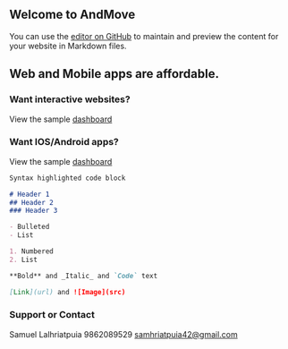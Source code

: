 ## Welcome to AndMove

You can use the [editor on GitHub](https://github.com/samhriatpuia/info/edit/main/docs/index.md) to maintain and preview the content for your website in Markdown files.

## Web and Mobile apps are affordable.

### Want interactive websites?
View the sample [dashboard](https://github.com/samhriatpuia/info/blob/main/fishinfo.JPG?raw=true)

### Want IOS/Android apps?
View the sample [dashboard](https://github.com/samhriatpuia/info/blob/main/fishinfo.JPG?raw=true)

```markdown
Syntax highlighted code block

# Header 1
## Header 2
### Header 3

- Bulleted
- List

1. Numbered
2. List

**Bold** and _Italic_ and `Code` text

[Link](url) and ![Image](src)
```


### Support or Contact

Samuel Lalhriatpuia
9862089529
samhriatpuia42@gmail.com
